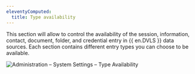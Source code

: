 ```yaml
---
eleventyComputed:
  title: Type availability
---
```

This section will allow to control the availability of the session, information, contact, document, folder, and credential entry in {{ en.DVLS }} data sources. Each section contains different entry types you can choose to be available.

![Administration – System Settings – Type Availability](https://cdnweb.devolutions.net/docs/docs_en_server_ServerOp8032.png)
